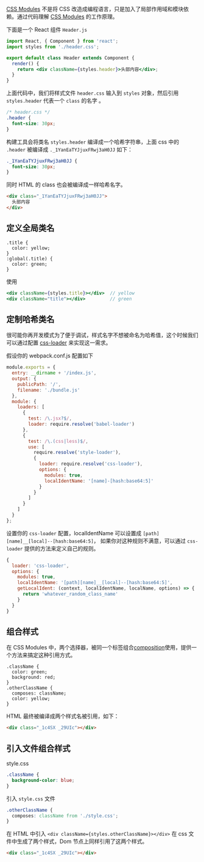 [CSS Modules](https://github.com/css-modules/css-modules) 不是将 CSS 改造成编程语言，只是加入了局部作用域和模块依赖。通过代码理解 [CSS Modules](https://github.com/css-modules/css-modules) 的工作原理。

下面是一个 React 组件 `Header.js`

```jsx
import React, { Component } from 'react';
import styles from './header.css';

export default class Header extends Component {
  render() {
    return <div className={styles.header}>头部内容</div>;
  }
}
```

上面代码中，我们将样式文件 `header.css` 输入到 `styles` 对象，然后引用 `styles.header` 代表一个 `class` 的名字 。

```css
/* header.css */
.header {
  font-size: 30px;
}
```

构建工具会将类名 `styles.header` 编译成一个哈希字符串，上面 css 中的 `.header` 被编译成 `._1YanEaTYJjuxFRwj3aH0JJ` 如下：

```css
._1YanEaTYJjuxFRwj3aH0JJ {
  font-size: 30px;
}
```

同时 HTML 的 class 也会被编译成一样哈希名字。

```html
<div class="_1YanEaTYJjuxFRwj3aH0JJ">
  头部内容
</div>
```

## 定义全局类名

```less
.title {
  color: yellow;
}
:global(.title) {
  color: green;
}
```

使用

```jsx
<div className={styles.title}></div>  // yellow
<div className="title"></div>         // green
```

## 定制哈希类名

很可能你再开发模式为了便于调试，样式名字不想被命名为哈希值，这个时候我们可以通过配置 [css-loader](https://github.com/webpack-contrib/css-loader) 来实现这一需求。

假设你的 webpack.conf.js 配置如下

```js
module.exports = {
  entry: __dirname + '/index.js',
  output: {
    publicPath: '/',
    filename: './bundle.js'
  },
  module: {
    loaders: [
      {
        test: /\.jsx?$/,
        loader: require.resolve('babel-loader')
      },
      {
        test: /\.(css|less)$/,
        use: [
          require.resolve('style-loader'),
          {
            loader: require.resolve('css-loader'),
            options: {
              modules: true,
              localIdentName: '[name]-[hash:base64:5]'
            }
          }
        ]
      }
    ]
  }
};
```

设置你的 `css-loader` 配置，localIdentName 可以设置成 `[path][name]__[local]--[hash:base64:5]`， 如果你对这种规则不满意，可以通过 `css-loader` 提供的方法来定义自己的规则。

```js
{
  loader: 'css-loader',
  options: {
    modules: true,
    localIdentName: '[path][name]__[local]--[hash:base64:5]',
    getLocalIdent: (context, localIdentName, localName, options) => {
      return 'whatever_random_class_name'
    }
  }
}
```

## 组合样式

在 CSS Modules 中，两个选择器，被同一个标签组合[composition](https://github.com/css-modules/css-modules#composition)使用，提供一个方法来搞定这种引用方式。

```less
.className {
  color: green;
  background: red;
}
.otherClassName {
  composes: className;
  color: yellow;
}
```

HTML 最终被编译成两个样式名被引用，如下：

```html
<div class="_1c4SX _29UIc"></div>
```

## 引入文件组合样式

style.css

```css
.className {
  background-color: blue;
}
```

引入 `style.css` 文件

```css
.otherClassName {
  composes: className from './style.css';
}
```

在 HTML 中引入 `<div className={styles.otherClassName}></div>` 在 css 文件中生成了两个样式，Dom 节点上同样引用了这两个样式。

```html
<div class="_1c4SX _29UIc"></div>
```
